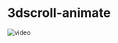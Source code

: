 # 3dscroll-animate
![video]([https://media.giphy.com/media/v1.Y2lkPTc5MGI3NjExZjNjMTY5MjAyNWZhMzViNjY0NjU4NGU4NWYyZmU1YjI2ZGU2NDAwYSZlcD12MV9pbnRlcm5hbF9naWZzX2dpZklkJmN0PWc/4uadJRGyPybDC14Xv3/giphy.gif])



